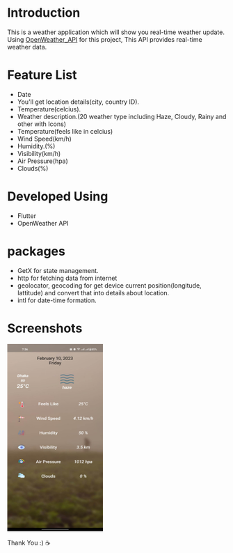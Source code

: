 # Introduction
This is a weather application which will show you real-time weather update. Using [OpenWeather_API](https://openweathermap.org/) for this project, This API provides real-time weather data.
# Feature List
- Date
- You'll get  location details(city, country ID).
- Temperature(celcius).
- Weather description.(20 weather type including Haze, Cloudy, Rainy and other with Icons)
- Temperature(feels like in celcius)
- Wind Speed(km/h)
- Humidity.(%)
- Visibility(km/h)
- Air Pressure(hpa)
- Clouds(%)
# Developed Using
- Flutter
- OpenWeather API
# packages
- GetX for state management.
- http for fetching data from internet
- geolocator, geocoding for get device current position(longitude, lattitude) and convert that into details about location.
- intl for date-time formation.
# Screenshots
<img src="https://github.com/Rakibul25/weather-app-flutter-/blob/main/screenshots/home.jpg" width="220" height="430">


Thank You :) ☕
